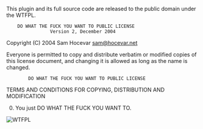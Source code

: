 This plugin and its full source code are released to the public domain under the WTFPL.



        DO WHAT THE FUCK YOU WANT TO PUBLIC LICENSE 
                    Version 2, December 2004 

 Copyright (C) 2004 Sam Hocevar <sam@hocevar.net> 

 Everyone is permitted to copy and distribute verbatim or modified 
 copies of this license document, and changing it is allowed as long 
 as the name is changed. 

            DO WHAT THE FUCK YOU WANT TO PUBLIC LICENSE 
   TERMS AND CONDITIONS FOR COPYING, DISTRIBUTION AND MODIFICATION 

  0. You just DO WHAT THE FUCK YOU WANT TO.

![WTFPL](http://www.wtfpl.net/wp-content/uploads/2012/12/wtfpl-badge-2.png "WTFPL")